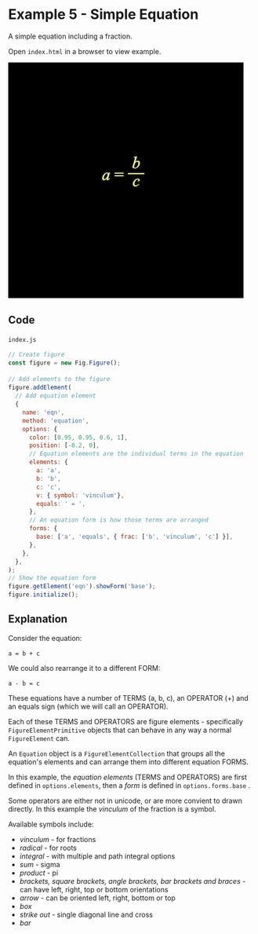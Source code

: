 # Example 5 - Simple Equation

A simple equation including a fraction.

Open `index.html` in a browser to view example.

![](example.png)

## Code
`index.js`
```js
// Create figure
const figure = new Fig.Figure();

// Add elements to the figure
figure.addElement(
  // Add equation element
  {
    name: 'eqn',
    method: 'equation',
    options: {
      color: [0.95, 0.95, 0.6, 1],
      position: [-0.2, 0],
      // Equation elements are the individual terms in the equation
      elements: {
        a: 'a',
        b: 'b',
        c: 'c',
        v: { symbol: 'vinculum'},
        equals: ' = ',
      },
      // An equation form is how those terms are arranged
      forms: {
        base: ['a', 'equals', { frac: ['b', 'vinculum', 'c'] }],
      },
    },
  },
);
// Show the equation form
figure.getElement('eqn').showForm('base');
figure.initialize();
```

## Explanation

Consider the equation:

```
a = b + c
```

We could also rearrange it to a different FORM:

```
a - b = c
```

These equations have a number of TERMS (a, b, c), an OPERATOR (+) and an equals sign (which we will call an OPERATOR).

Each of these TERMS and OPERATORS are figure elements - specifically `FigureElementPrimitive` objects that can behave in any way a normal `FigureElement` can.

An `Equation` object is a `FigureElementCollection` that groups all the equation's elements and can arrange them into different equation FORMS.

In this example, the *equation elements* (TERMS and OPERATORS) are first defined in `options.elements`, then a *form* is defined in `options.forms.base` .

Some operators are either not in unicode, or are more convient to drawn directly. In this example the *vinculum* of the fraction is a symbol.

Available symbols include:

* *vinculum* - for fractions
* *radical* - for roots
* *integral* - with multiple and path integral options
* *sum* - sigma
* *product* - pi
* *brackets, square brackets, angle brackets, bar brackets and braces* - can have left, right, top or bottom orientations
* *arrow* - can be oriented left, right, bottom or top
* *box*
* *strike out* - single diagonal line and cross
* *bar*